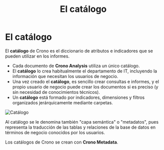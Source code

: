 ﻿---
title: El catálogo
position: 20
Autogenerated: true
---

# El catálogo

El **catálogo** de Crono es el diccionario de atributos e indicadores que se pueden utilizar en los informes. 

- Cada documento de **Crono Analysis** utiliza un único catálogo.
- El **catálogo** lo crea habitualmente el departamento de IT, incluyendo la información que necesitan los usuarios de negocio.
- Una vez creado el **catálogo**, es sencillo crear consultas e informes, y el propio usuario de negocio puede crear los documentos si es preciso (y sin necesidad de conocimientos técnicos).
- Un **catálogo** está formado por indicadores, dimensiones y filtros organizados jerárquicamente mediante carpetas.

![Catálogo](/images/analysis/Catalogo.png)

Al catálogo se le denomina también "capa semántica" o "metadatos", pues representa la traducción de las tablas y relaciones de la base de datos en términos de negocio conocidos por los usuarios. 

Los catálogos de Crono se crean con **Crono Metadata**.
